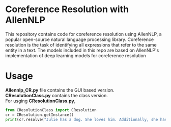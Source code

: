 # Coreference Resolution with AllenNLP
This repository contains code for coreference resolution using AllenNLP, a popular open-source natural language processing library. Coreference resolution is the task of identifying all expressions that refer to the same entity in a text.
The models included in this repo are based on AllenNLP's implementation of deep learning models for coreference resolution

# Usage
**Allennlp_CR.py** file contains the GUI based version. <br />
**CResolutionClass.py** contains the class version. <br />
For usging **CResolutionClass.py**,

```python
from CResolutionClass import CResolution
cr = CResolution.getInstance()
print(cr.resolve("Julie has a dog. She loves him. Additionally, she has always been fond of animals"))
```
